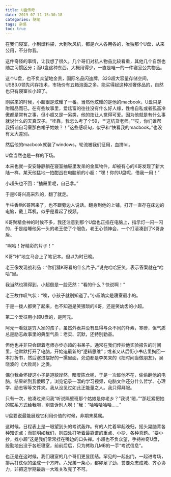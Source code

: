 ```yaml
---
title: U盘传奇
date: 2019-07-11 15:30:18
categories: 随笔
tags: 杂感
toc: true
---
```

在我们寝室，小到塑料袋，大到吹风机，都是六人各用各的，唯独那个U盘，从来公用，不分你我。

这件奇怪的事情，让我想了很久。几个哥们对私人物品比较看重，其他几个自然也随之习惯区分；而U盘这种东西，大概用得少，一直是唯一的一件寝室公共物品。

这个U盘，也不负众望地金贵，国际名品闪迪牌，32G超大容量存储空间，USB3.0领先闪存技术，市场价有五箱泡面之多。能买得起这种准奢侈品的，自然也只有寝室长小超了。

刚买来的时候，小超很是炫耀了一番。当然他炫耀的是他的macbook，U盘只是附赠品而已。在有些故事里，爱炫富的往往没有什么好人缘，性格自私或者孤高冷傲都是常有之事，但小超又是一另类，他的炫让人觉得可爱。因为他就是有什么事就说什么的天真汉子。“哇靠，我怎么考了个59，艹这坑货老师。”“哎，你们谁帮我搭讪自习室那白裙子姑娘？！”这些感叹句，似乎和“快看我的macbook。”也没有太大差别。

然后他的macbook就装了windows，轮流被我们征用，血拼lol。

U盘当然也是一样的下场。

本来也就一安安静静躺在寝室抽屉里发呆的金属物件，却被有心的K哥发现了新大陆一样。某天他猛地一拍酣战在电脑前的小超：“嘿！你的U盘呢，借我一用！”

小超头也不回：“抽屉里呢，自己拿。”

于是K哥兴高采烈的，翻了就走。

半柱香后K哥回来了，也不跟旁边人说话。翻身到他的上铺，打开一直存在床边的电脑，戴上耳机，似乎是看起了视频。

K哥聚精会神的时候不多，我还注意到那个U盘也正插在电脑上，指示灯一闪一闪的，于是给睡他另一头的老王使了个眼色，老王心领神会，一个打滚凑到了K哥身后。

“啊哈！好精彩的片子！”

K哥“咔”地立马合上了笔记本。但以为时已晚。

老王像发现战利品：“你们猜K哥看的什么片子。”说完哈哈狂笑，表示答案就在“哈哈”里。

我当然也猜得到。小超倒是一脸茫然：“看的什么？快说啊！”

老王故作叹气状：“唉，小孩子就别知道了。”小超确实是寝室最小的。

于是一拨人都笑了起来，也不知道是笑猥琐的K哥，还是笑幼齿的小超。

第二个爱征用小超U盘的，是阿元。

阿元一看就是穷人家的孩子，虽然外表并没有显得与众不同的朴素，寒碜，但气质总是励志故事里的典型气质：老实、沉默，还特别勤奋。

但他也并非只会跟着老师亦步亦趋的书呆子。通常在我们传抄他实验报告的时间里，他默默打开了电脑，开始追最新的“逻辑思维”；或者又从后街小书店里掏回一本打折书，然后塞进摆好的一摞里面，旁边都是李笑来的《把时间当做朋友》，吴晓波的《大败局》之类。

偶尔我会怀疑这小子是道貌岸然，暗度陈仓呢，于是一次趁他不在，偷偷翻他的电脑，结果轮到我傻眼了。浏览记录一溜的学习视频，电脑文件还分什么哲学、心理学、励志等等文件夹。我从没见过如此正能量之人。我只得拜服。

只有一次，他凑过来问我“听说隔壁班那个姑娘是你老乡？”我说“嗯，”“那赶紧把她的联系方式给我呗，别告诉别人啊！”我：“哈哈哈哈哈……”

U盘要说最能展现它利用价值的时候，非期末莫属。

这时候，日程表上是一眼望到头的考试轰炸。有的人忙着早起晚归，摇头晃脑背各种知识点；而聪明如我们，则四处打听着最靠谱的重点、小抄、各种真题。“要小抄，找小超”这是我们常常挂在嘴边的口头禅。小超也不负众望，手持神奇U盘，殷勤地出没于各班寝室，前前后后，只为拷取几MB的一手“考试信息”。

也正是在这时候，我们寝室的几个哥们更显团结。罕见的一起出门，一起进考场，排兵打仗似的坐成一个方阵。六兄弟一条心，都卯足了劲，誓要众志成城、齐心协力，非把这学期最后一大难关攻克了不可。



